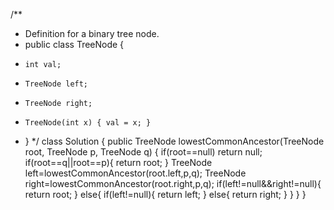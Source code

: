 /**
 * Definition for a binary tree node.
 * public class TreeNode {
 *     int val;
 *     TreeNode left;
 *     TreeNode right;
 *     TreeNode(int x) { val = x; }
 * }
 */
class Solution {
    public TreeNode lowestCommonAncestor(TreeNode root, TreeNode p, TreeNode q) {
        if(root==null)
            return null;
        if(root==q||root==p){
            return root;
        }
        TreeNode left=lowestCommonAncestor(root.left,p,q);
        TreeNode right=lowestCommonAncestor(root.right,p,q);
        if(left!=null&&right!=null){
            return root;
        }
        else{
            if(left!=null){
                return left;
            }
            else{
                return right;
            }
        }
    }
}